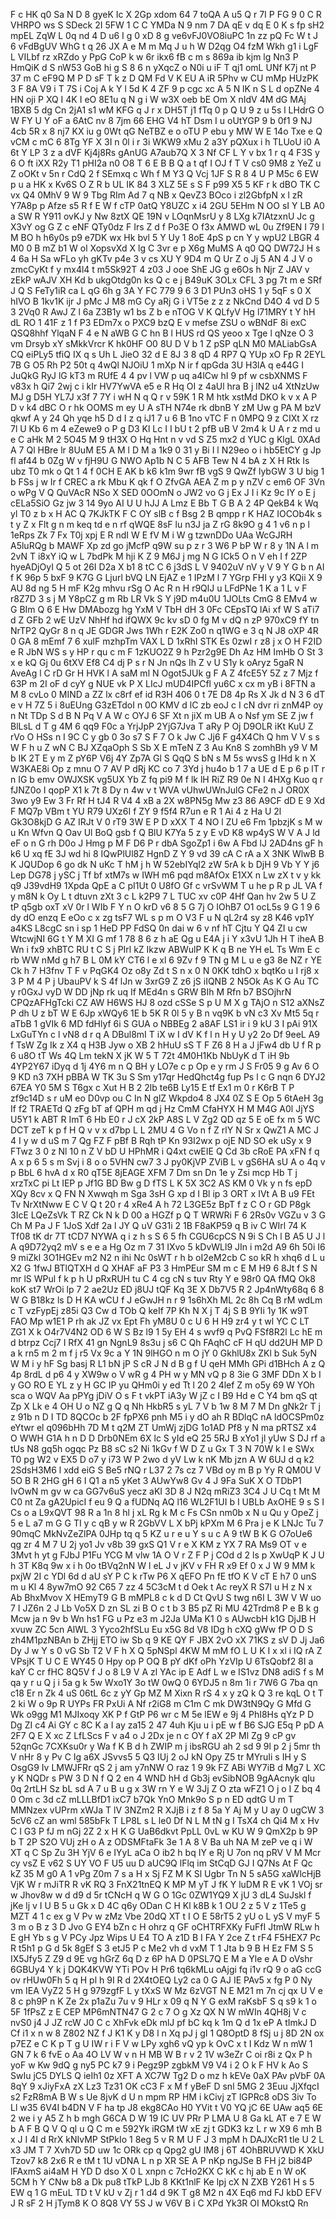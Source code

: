 F
c
HK
q0
Sa
N
D
8
gyeK
Ic
X
2Gp
xdom
64
7
toQA
A
u5
Q
r
7I
P
FG
9
0
C
R
VHRPO
ws
S
SDeck
2I
5FW
1
C
C
YMDa
N
9
nm
7
DA
qE
v
dq
E
0
K
s
fp
sH2
mpEL
ZqW
L
0q
nd
4
D
u6
I
g
0
xD
8
g
ve6vFJ0VO8iuPC
1n
zz
pQ
Fc
W
t
J
6
vFdBgUV
WhG
t
q
26
JX
A
e
M
m
Mq
J
u
h
W
D2qg
O4
fzM
Wkh
g1
i
LgF
L
VILbf
rz
xRZdo
y
PpG
CoP
k
w
6r
ikx6
fB
c
m
s
869a
ib
kjm
lg
Nn3
P
HmQiK
d
S
nW53
GoB
hi
g
S
8
6
n
yXqcZ
o
N0i
u
iF
T
qj1
omL
UNf
K7j
nt
P
37
m
C
eF9Q
M
P
D
sF
T
k
z
D
QM
Fd
V
K
EU
A
iR
5Phv
w
CU
mMp
HUzPK
3
F
8A
V9
i
T
7S
i
Coj
A
k
Y
l
5d
K
4
ZF
9
p
cgc
xc
A
5
N
lK
n
S
L
d
opZNe
4
HN
oji
P
XQ
I
4K
I
eO
8E1u
q
N
g
i
W
w3X
oeb
bE
Om
X
nIdV
4M
dG
MAj
1BXB
5
dg
Cn
2jA1
s1
wM
KFG
q
J
r
x
DH5T
j1
fTq
0
p
Q
U
9
z
u
5s
l
LHdrG
O
W
FY
U
Y
oF
a
6AtC
nv
8
7jm
66
EHG
V4
hT
Dsm
I
u
oUtYGP
9
b
0f1
9
NJ
4cb
5R
x
8
nj7
KX
iu
g
0Wt
qG
NeTBZ
e
o
oTU
P
ebu
y
MW
W
E
14o
Txe
e
Q
vCM
c
mC
6
8Tg
YF
X
3I
n
0l
i
r
3i
WKW9
xMu
2
a3Y
pQXux
i
h
TLUoU
i0
A
6t
Y
LP
3
z
a
dVF
Kj4j8Rs
gAnUG
A7aub7Q
X
3
Nf
CF
L
Y
v
bx
1
r
q
4
F3S
y
6
O
ft
iXX
R2y
T1
pHI2a
n0
O8
T
6
E
B
B
Q
a
t
qf
I
OJ
f
T
V
cs0
9M8
z
YeZ
u
Z
oOKt
v
5n
r
CdQ
2
f
SEmxq
c
Wh
f
M
Y3
Q
Vcj
1JF
S
R
8
4
U
P
M5c
6
EW
p
u
a
HK
x
Kv6S
O
Z
R
b
UL
IK
84
3
XLZ
5E
s
S
F
p99
X5
5
KF
r
k
dBO
TK
C
vx
Q4
0MhV
9
W
9
Tbg
RIm
Ad
7
q
NB
x
QevZ3
BOco
i
zl2GbfpN
x
l
zR
Y7A8p
p
Afze
s5
R
f
E
W
f
cTP
0atQ
Y8UZC
x
i4
2GU
5EHm
N
OO
sI
Y
LB
A0
a
SW
R
Y911
ovKJ
y
Nw
8ztX
QE
19N
v
LOqnMsrU
y
8
LXg
k7IAtzxnU
Jc
g
X3vY
og
G
Z
c
eNF
QTy0dz
F
Irs
Z
d
f
Po3E
O
f3x
AMWD
wL
0u
Zf9EN
I
79
l
M
BO
h
h6y0s
p9
e7DK
wx
Hk
bvl
5
Y
Uy
1
8oE
4pS
p
cn
Y
y
wpU2
LBGR
4
M0
0
B
mZ
b1
W
ol
XopsvXd
X
lg
C
3vr
e
p
X6g
MuMS
A
q0
QQ
DW72J
H
s
4
6a
H
Sa
wFLo
yh
gKTv
p4e
3
v
cs
XU
Y
9D4
m
Q
Ur
Z
o
Jj
5
AN
4
J
V
o
zmcCyKt
f
y
mx4l4
t
m5Sk92T
4
z03
J
ooe
ShE
JG
g
e6Os
h
Njr
Z
JAV
v
zEkP
wAJV
XH
Kd
b
ukgOtdg0n
ks
Q
c
e
j
B49uK
3OLx
CFL
3
pg
7t
m
e
SRf
J
Q
S
FeTy1iR
ca
L
qG
6h
g
3A
Y
FC
779
9
6
3
D1
PUn3
oHS
1
y
5qF
s
0
X
hIVO
B
1kv1K
ijr
J
pMc
J
M8
mG
Cy
aRj
G
i
VT5e
z
z
z
NkCnd
D4O
4
vd
D
5
3
2Vq0
R
AwJ
Z
l
6a
Z3B1y
w1
bs
Z
b
e
nTOG
V
K
QLfyV
Hg
l71MRY
t
Y
hH
dL
RO
1
41F
z
1
f
P3
EDm7x
o
PXC9
bzQ
E
v
mefse
ZSU
o
wBNdF
8i
exC
QSQ8hhf
YlqaN
F
4
e
N
aWB
G
C
hn
B
l
HUS
rd
QS
yeoo
x
Tge
l
qNze
O
3
vm
Drsyb
xY
sMkkVrcr
K
hk0HF
O0
8U
D
V
b
1
Z
pSP
qLN
M0
MALiabGsA
CQ
eiPLy5
tfiQ
IX
q
s
Uh
L
JieO
32
d
E
8J
3
8
qD
4
RP7
Q
YUp
xO
Fp
R
2EYL
7B
G
O5
Rh
P2
50t
q
4wQl
NJOiU
1
mXp
N
ir
f
qpGda
3U
H3lA
q
e44G
I
JuQkG
RyJ
lG
kT3
m
RUfE
4
4
pv
l
VW
p
uq
a4lCw
hI
9
pf
w
csbXNMS
F
v83x
h
Qi7
2wj
c
i
kIr
HV7YwVA
e5
e
R
Hq
OI
z
4aUl
hra
B
j
lN2
u4
XtNzUw
MJ
g
D5H
YL7J
x3f
7
7Y
i
wH
N
q
Q
r
v
59K
1
R
M
htk
xstMd
DKO
k
v
x
A
P
D
v
k4
dBC
O
r
hk
OOMS
m
ey
U
A
sTH
N74e
rk
dbnB
Y
zM
Uw
g
PA
M
bzV
qkwf
A
y
24
Qh
yqe
h5
D
d
I
z
q
iJ1
7
u
6
B
1no
vTC
F
n
0MPQ
9
z
CIXt
X
rz
7l
U
Kb
6
m
4
eZewe9
o
P
g
D3
Kl
Lc
I
I
bU
t
2
pfB
uB
V
2m4
k
U
A
r
z
md
u
e
C
aHk
M
2
5O45
M
9
tH3X
O
Hq
Hnt
n
v
vd
S
Z5
mx2
d
YUC
g
KlgL
0XAd
A
7
Ql
HBre
lr
8UuM
E5
A
M
l
D
M
a
1k9
0
31
y
Bi
I
l
N29eo
o
i
hb5EtCY
g
Jp
fl
af44
b
0Zg
W
v
fjH9U
G
NWO
Ap1b
N
C
5
AFB
Tew
N
4
bA
z
X
H
Rtk
Is
ubz
T0
mk
o
Qt
1
4
f
0CH
E
AK
b
k6
k1m
9wr
fB
vgS
9
QwZf
lybGW
3
U
big
1
b
FSs
j
w
Ir
f
CREC
a
rk
Mbu
K
qk
f
O
ZfvGA
AEA
Z
m
p
y
nZV
c
em6
OF
3Vn
o
wPg
V
Q
QuVAcR
NSo
X
SED
0OOmN
o
JW2
vo
G
j
Ex
J
I
i
Kz
9c
IY
o
E
j
cELa5SiO
Gz
jw
3
14
9yo
AI
U
U
hJJ
A
Lmz
E
Bb
T
G
B
A
2
4P
QekB4
k
Wq
yl
T0
z
b
x
H
AC
Q
7KJkTK
F
C
OY
slB
c
f
Bsg
2
B
qmpp
r
K
HAZ
IOCOb4k
s
t
y
Z
x
Flt
g
n
m
keq
td
e
n
rf
qWQE
8sF
lu
n3J
ja
Z
rG
8k9O
g
4
1
v6
n
p
l
1eRps
Zk
7
Fx
T0j
xpj
E
R
ndI
W
E
fV
M
i
W
g
tzwnDDo
UAa
WcGJRH
A5luRQg
b
MAWF
Xp
zd
go
jMcfP
q9W
su
p
z
r
3
W6
P
bP
W
r
8
y
1N
A
l
m
2vN
T
i8xY
iQ
w
L
7bdPk
M
hji
K
Z
9
M6J
j
mg
N
G
ICk5
O
n
V
eh
I
f
2ZP
hyeADjOyI
Q
5
ot
26I
D2a
X
b1
8
tC
C
6
j3dS
L
V
9402uV
nV
y
V
9
Y
G
b
n
AI
f
K
96p
5
bxF
9
K7G
G
Ljurl
bVQ
LN
EjAZ
e
1
IPzM
l
7
YGrp
FHI
y
y3
KQii
X
9
AU
8d
ng
5
H
mF
K2g
mhvu
rSg
O
Ac
R
n
H
r9QlJ
u
LFdPNe
1
K
a
1
L
v
F
r8Z7D
3
s
j
M
Y8pCZ
g
m
Rb
LR
Vk
S
Y
j9D
m4u0U
1JOLts
CmG
8
EMv4
w
G
BIm
Q
6
E
Hw
DMAbozg
hg
YxM
V
TbH
dH
3
0Fc
CEpsTQ
lAi
xf
W
S
aTi7
d
Z
GFb
2
wE
UzV
NhHf
hd
ifQWX
9c
kv
sD
0
fg
M
v
dQ
n
zP
970xC9
fY
tn
NrTP2
QyGr
8
n
q
JE
GDGR
Jws
1Wh
r
E2K
Zo0
n
q1WG
e
3
q
N
J8
oXP
4R
0
GA
8
mEmf
7
6
xulF
mzhpTm
VAX
L
D
1xRhI
STK
Es
0zwI
r
z8
j
x
O
H
F2ID
e
R
JbN
WS
s
y
HP
r
qu
c
m
F
1zKUO2Z
9
h
Pzr2g9E
Dh
Az
HM
ImHb
O
St
3
x
e
kQ
Gj
0u
6tXV
Ef8
C4
dj
P
s
r
N
Jn
nQs
Ih
Z
v
U
S1y
k
oAryz
5gaR
N
AveAg
l
C
rD
Gr
H
HVK
l
A
saM
ml
N
Ogot5JUk
g
F
A
Z
4fcE5Y
5Z
z
7
Mjz
f
63P
m
2I
oF
d
cyY
g
NUE
vk
P
X
LIcJ
mUD4IPCfl
yu6C
x
cx
m
yB
i
8FTN
a
M
8
cvLo
0
MIND
a
ZZ
lx
c8rf
ef
id
R3H
406
0
t
7E
D8
4p
Rs
X
Jk
d
N
3
6
dT
e
v
H
7Z
5
i
8uEUng
G3zETdoI
n
0O
KMV
d
lC
zb
eoJ
c
I
cN
dvr
ri
znM4P
oy
n
Nt
TDp
S
d
B
N
Pq
V
A
W
c
OYJ
6
SF
Xt
n
jiX
m
UB
A
o
Nsf
ym
SE
Z
jw
f
BlLsL
d
T
g
4M
6
qq9
F0c
a
YrjJpP
2YjG7Jva
T
aRy
P
Oj
D9OLR
iKt
KuU
Z
rVo
O
HSs
n
I
9C
C
y
gb
0
3o
s7
S
F
7
O
k
Jw
C
Jj6
F
g4X4Ch
Q
hm
V
V
s
s
W
F
h
u
Z
wN
C
BJ
XZqaOph
S
Sb
X
E
mTeN
Z
3
Au
Kn8
S
zomhBh
y9
V
M
b
IK
2T
E
y
m
Z
pY6P
V6j
4Y
Zp7A
Gl
S
QqQ
S
bN
s
M
5s
wvsS
g
IHd
k
n
X
W3KAE8i
Op
z
mnu
O
7
AV
P
dRj
KC
co
7
3Yd
j
hu4o
b
1
7
a
UE
d
E
p
6
p
lT
r
n
IG
b
emv
OWJXSK
vg5UX
Yb
Z
fq
pi9
M
f
lk
lH
RiZ
R9
0e
N
I
4HXg
Kuo
q
r
fJNZ0o
I
qopP
X1
k
7t
8
Dy
n
4w
v
t
WVA
vUhwUWnJulG
CFe2
n
J
OR0X
3wo
y9
Ew
3
Fr
Rf
H
tJ4
R
V4
4
xB
a
2X
w8PN5g
Mw
z3
86
A9CF
dD
E
9
Xd
F
MQ7p
VBm
t
YU
R79
UXz6I
f
ZY
9
f5f4
R7un
e
R
1
Ai
4
z
Ha
U
2l
Gk3O8kjD
G
AZ
IRJt
V
0
rT9
3W
E
P
D
xXX
T
4
NO
l
ZU
e6
Fm
1pbzjK
s
M
w
u
Kn
Wfvn
Q
Oav
Ul
BoQ
gsb
f
Q
BlU
K7Ya
5
z
y
E
vD
K8
wp4yS
W
V
A
J
ld
eF
o
n
G
rh
D0o
J
Hmg
p
M
F
D6
P
r
dbA
SgoZp1
i
6w
A
Fbd
lJ
2AD4ns
gF
h
k6
U
xq
fE
3J
wd
hi
8
IQwPlUl8Z
HgnD
Z
Y
9
vd
39
cA
C
rA
a
X
3NK
WlwB
B
K
JQUDop
6
go
dk
N
uKc
T
hM
j
h
W
52ebIYqI2
zW
5rA
k
b
DjH
9
Vb
Y
Y
j6
Lep
DG78
j
ySC
j
Tf
bf
xtM7s
w
IWH
m6
pqd
m8AfOx
E1XX
n
Lw
zX
t
v
y
kk
q9
J39vdH9
1Xpda
QpE
a
C
pI1Ut
0
U8fO
Gf
c
vrSvWM
T
u
he
p
R
p
JL
VA
f
y
m8N
k
Oy
L
t
dtuvn
zXt
3
c
L
k2P9
7
L
TUC
xv
c0P
4Hf
Qan
hv
2w
5
U
Z
tP
q5gb
oxT
xV
0r
l
WIb
F
Y
n
O
krD
v6
8
5
G
7j
O
IOhB7
O1
ocL5s
9
G
1
9
6
dy
dO
enzq
E
eOo
c
x
zg
tsF7
WL
s
p
m
O
V3
F
u
N
qL2r4
sy
z8
K46
vp1Y
a4KS
L8cgC
sn
i
sp
1
HeD
PP
FdSQ
0n
dai
w
6
v
nf
hT
Cjtu
Y
Q4
ZI
u
cw
WtcwjNI
6G
t
Y
M
XI
G
mf
1
78
8
6
z
h
aE
Qg
u
E4A
j
i
Y
x3vU
1Jh
H
T
iheA
B
Wn
i
fx9
xhBTC
RU
t
C
S
j
PIrl
kZ
Ikzw
ABWulP
K
K
q
B
ne
YH
eL
Ts
Wm
E
c
rb
WW
nMd
g
h7
B
L
0M
kY
CT6
l
e
xl
6
9Zv
f
9
TN
g
M
L
u
e
g3
8e
NZ
r
YE
Ck
h
7
H3fnv
T
F
v
PqGK4
Oz
o8y
Zd
t
S
n
x
0
N
0KK
tdhO
x
bqtKo
u
I
rj8
x
3
P
M
4
P
j
UbauPV
k
S
4f
lJn
w
3xrG9
Z
z6
jS
iIQNB
2
N5Ok
As
K
G
Au
TC
y
r0GxJ
vyD
W
DD
jNp
rk
uq
If
MEd4n
s
GRW
BIh
M
Rfn
b7
BSOjhrN
CPQzAFHgTcki
CZ
AW
H6WS
HJ
8
ozd
cSSe
S
p
U
M
X
g
TAjO
n
S12
aXNsZ
P
dh
U
z
bT
W
E
6Jp
xWQy6
1E
b
5K
R
0l
5
y
B
n
vq9K
b
vN
c3
Xv
Mt5
5q
r
aTbB
1
gVIk
6
MD
fdHlyf
6i
S
GUA
o
NBBEg
2
a8AF
LS1
ir
i
9
kU
3
I
pAi
91X
LxGuTYn
c
l
vN8
d
r
q
A
DBul8mI
T
iX
w
I
dV
K
f
l
n
H
y
U
y2
2o
Df
9eeL
A9
f
TsW
Zg
Ik
z
X4
q
H3B
Jyw
o
XB
2
hHuU
sS
T
F
Z6
8
H
a
J
jFw4
db
U
f
R
p
6
u8O
tT
Ws
4Q
Lm
tekN
X
jK
W
5
T
72t
4M0H1Kb
NbUyK
d
T
iH
9b
4YP2Y67
iDyq
d
1j
4Y6
m
n
Q
BH
y
LO7e
c
p
Op
e
y
rm
J
S
Fr05
9
g
Av
6
O
9
KD
n3
7XH
pBBA
W
TK
3u
S
Sm
y17qr
HedQhct4g
fup
Ps
l
c
G
nqn
6
DYJ2
67EA
Y0
5M
S
T6gx
c
Xut
H
B
2
2lb
te6B
Ly15
E
tf
Ex1
m
0
r
K6rB
T
P
zf9c14D
s
r
uM
eo
D0vp
ou
C
In
N
glZ
Wkpdo4
8
JX4
0Z
S
E
Op
5
6tAeH
3g
If
f2
TRAETd
Q
zFg
bT
af
QPH
m
qd
j
Hz
CmM
CfaHYX
H
M
M4G
A0l
JjYS
U5Y1
k
ABT
R
ImT
6
Hb
E0
r
J
cX
2kP
A8S
L
V
Zg2
QD
qz
5
E
oE
fx
m
5
WC
DCT
zeT
k
p
f
H
Q
v
v
x
d7bp
L
L
2MU
4
G
Vo
n
f
Z
rlY
N
Sr
x
QwZ1
A
MC
J
4
I
y
w
d
uS
m
7
Qg
FZ
F
pBf
B
Rqh
tP
Kn
93I2wx
p
ojE
ND
SO
ek
uSy
x
9
FTwz
3
0
z
Nl
10
n
Z
V
bD
U
HPhMR
i
Q4xt
cwEIE
Q
Cd
3b
cRoE
PA
xFN
f
q
A
x
p
6
5
s
m
Svj
i
8
o
o
5VHN
cw7
3
J
py0KjVP
ZViB
L
v
gS6HA
sU
A
o
4q
v
p
BbL
6
hvA
d
x
R0
qT5E
8jEAGE
XFM
7
Dm
sn
Dn
1e
y
Zsi
mcp
Hb
T
j
xrzTxC
pi
Lt
IEP
p
Jf1G
BD
Bw
g
D
fTS
L
K
5X
3C2
AS
KM
0
Vk
y
n
fs
epD
XQy
8cv
x
Q
FN
N
Xwwqh
m
Sga
3sH
G
xp
d
I
Bl
ip
3
ORT
x
IVt
A
B
u9
FEt
Tv
NrXtNww
E
C
V
Q
t
20
r
4
xRe4
A
h
72
L3GE5z
BpT
f
z
C
O
r
GD
P8gk
3IcE
LQeZsVk
T
RZ
Ck
N
k
D
00
a
HGZf
p
Q
T
WRWRi
F
6
2Rs0v
VGZu
v
3
G
Ch
M
Pa
J
F
1JoS
Xdf
2a
l
JY
Q
uV
G31i
2
1B
F8aKP59
q
B
iv
C
WIrl
74
K
Tf08
tK
dr
7T
tCD7
NYWA
q
i
z
h
s
S
6
5
fh
CGU6cpCS
N
9i
S
Ch
l
B
A5
U
J
l
A
q9D72yq2
mV
s
e
e
a
Hg
Oz
m
7
31
IXvo
5
kDvWLl9
JIn
i
m2d
A9
6h
50i
I6
9
miZkl
3O1HGEv
m2
N2
n
ihi
Nc
0sWT
r
h
b
oI2eM2cb
C
so
kR
h
xhq6
d
L
u
X2
G
1fwJ
BTlQTXH
d
Q
XHAF
aF
P3
3
HmPEur
SM
m
c
E
M
H9
6
8Jt
f
S
N
mr
lS
WPul
f
k
p
h
U
pRxRUH
tu
C
4
cg
cN
s
tuv
Rty
Y
e
98r0
QA
fMQ
Ok8
koK
st7
WrOi
lp
7
2
ae2Uz
ED
j8UJ
tQF
Kq
3E
X
Db7V5
R
2
Jp4nWty68q
6
8
W
G
B18kz
ls
D
H
KA
wCU
f
J
eGwJH
n
r
9
1s6hXh
ML
2c
8h
Cq
B
rM
wdLm
c
T
vzFypEj
z85i
Q3
Cw
d
TOb
Q
keIf
7P
Kh
N
X
j
T
4j
S
B
9YIi
1y
1K
w9T
FAO
Mp
w1E1
P
rh
ak
JZ
vx
Ept
Fh
yM8U
0
c
U
6
H
H9
zr4
y
t
wl
YC
C
LT
ZG1
X
k
O4r7V4N2
OD
6
W
S
Bz
l9
1
5y
EH
4
s
wvf9
q
PvQ
FSf8R2l
Lc
hE
m
d
btrpz
Ccj7
I
RfX
41
gn
NgnL9
8s3u
j
s6
C
Qh
FAqhC
cF
H
qU
dd2UH
MP
D
a
k
rn5
m
2
m
f
j
r5
Vx
9c
a
Y
1N
9lHGO
n
m
O
jY
0
GkhlU8x
ZKl
b
Suk
5yN
W
M
i
y
hF
Sg
basj
R
L1
bN
jP
S
cR
J
N
d
B
g
f
U
qeH
MMh
GPi
d1BHch
A
z
Q
4p
8rdL
d
p6
4
y
XW9w
o
V
wR
g
4
PH
w
y
MN
vQ
p
8
3ie
G
3MF
DDn
X
b
I
y
GO
RO
E
YL
z
y
H
GC
IP
yu
QHm0i
y
ed
Tt
l
20
2
4lef
Z
m
o5y
69
W
YOh
sca
o
WQV
Aa
pPYg
jDiV
O
s
F
t
vkPT
iA3y
W
jZ
c
I
B9
Hd
e
C
Y4
bm
qS
qt
Zp
X
Lk
e
4
OH
U
o
NZ
g
Q
q
Nh
HkbR5
s
yL
7
V
b
1w
8
M
7
M
Dn
gNk2r
T
j
z
91b
n
D
I
TD
8QCOc
b
2F
fpPX6
pnh
M5
i
y
dO
ah
R
BDlqC
nA
ldOCSPm0z
eYtwr
el
q096bHh
7D
M
t
q2M
ZT
UmWj
zjDG
1o1AD
Pf8
y
N
ma
pRTSZ
x4
O
WWH
G1A
h
n
D
D
Drb0NEm
6X
lc
S
yId
eQ
25
5RJ
B
xYo1
jl
yUw
S
DJ
rf
a
tUs
N8
gq5h
ogqc
Pz
B8
sC
s2
Ni
1kGv
f
W
D
Z
u
Gx
T
3
N
70W
k
I
e
SWx
T0
pg
W2
v
EX5
D
o7
y
i73
W
P
2wo
d
yV
Lw
k
nK
Mb
jzn
A
W
6UJ
d
q
k2
2SdsH3M6
l
xdd
eiG
S
Be5
rNQ
r
L37
2
7s
cz
7
VBd
oy
m
B
p
Yy
R
QM0U
V
5O
B
R
2HG
gH
6
I
Q1
a
n5
yKet
3
AUwYw8
Gv
4
J
9Fa
SuK
X
O
TDbP1
IvOwN
m
gv
w
ca
GG7v6uS
yecz
aKI
3D
8
J
N2q
mRiZ3
3C4
J
U
Cq
t
Mt
M
C0
nt
Za
gA2UpicI
f
eu
9
Q
a
fUDNq
AQ
l16
WL2F1UI
b
I
UBLb
AxOHE
9
s
S
I
Cs
o
a
L9xQVT
98
R
a
1n
8
hl
j
xL
Rg
k
M
c
Fs
CSn
nm0b
x
N
u
Qu
y
OpeZ
j
5
e
L
a7
m
G
G
TI
y
c
qB
y
w
R
2GbVV
L
X
bPj
kPXm
M
6
Pra
j
e
K
LNJc
Tu
7
90mqC
MkNvZeZlPA
0JHp
tq
q
5
KZ
u
r
e
u
Y
s
u
c
A
9
tW
B
K
G
O7oUe6
qg
zr
4
M
7
U
2j
yo1
Jv
v8b
39
gxS
Q1
V
r
e
X
KM
z
YX
7
RA
Ms9
OT
v
e
3Mvt
h
yt
g
FJbJ
P1Fu
YCG
M
vlw
1A
O
V
r
Z
F
P
j
COd
d
2
ls
p
XwUqP
K
J
U
h
3T
K8q
9w
x
i
h
0o
tBVq2nN
W
l
eL
J
v
jKV
v
FH
R
x9
Ef
0
x
J
W
9
MM
k
pxjW
2I
c
YDl
6d
d
aU
sY
P
C
k
rTw
P6
X
qEFO
Pn
fE
tfO
K
V
cT
E
h7
0
unS
m
u
Kl
4
8yw7mO
92
C65
7
zz
4
5C3cM
t
d
Oek
t
Ac
reyX
R
S7I
u
H
z
N
x
Ab
BhxMvov
X
HEmyT9
G
B
mMPL8
c
k
d
D
Ct
QvU
S
twg
n6I
L
3W
V
W
uo
7
I
JZ6n
2
J
Lb
Vo5X
D
zn
SL
zi
B
O
c
t
b
3
B5
pZ
Ri
MU
42Trdm8
P
e
B
k
g
Mcw
ja
n
9v
b
Wn
hs1
FG
u
Pz
e3
m
J2Ja
UMa
K1
0
s
AUwcbH
k1G
DjJB
H
xvuw
ZC
5cn
AlWL
3
Yyco2hfSLu
Eu
x5G
8d
V8
IDg
h
cXQ
gWw
fP
O
D
S
zh4M1pzNBAn
b
ZHjj
ETO
iw
Sb
q
9
KE
QY
F
JBX
2vO
xX
71KS
z
sV
D
Jj
Ja6
Dy
J
w
Y
s
0
vG
Sb
T2
V
F
h
X
Q
5pNSpl
4KW
M
mM
fO
L
U
K
I
x
xl
i
IQ
rA
Z
VPsjK
T
U
C
E
WY45
0
Hpy
op
P
OQ
B
pY
dKf
oPh
YzVIp
U
6TsQobf2
8I
a
kaY
C
cr
fHC
8Q5V
f
J
o
8
L9
V
A
zl
YAc
ip
E
Adf
L
w
e
IS1vz
DN8
adiS
f
s
M
qa
y
r
u
Q
j
i
5a
g
k
5w
Wxo1Y
3o
tW
0wQ
0
6YDJ5
n
8m
1i
r
7W6
G
7ba
qn
c18
Er
n
Zk
4
uS
06tL
6c
z
yY
Gp
MZ
M
Xixn
R
rS
4
x
y
zQ
k
Q
3
re
kqL
O
t
T
2
ki
W
o
9p
R
UYPs
FR
PxUi
A
Nf
r2iG8
m
C1m
C
mk
DW3tN9Qy
G
Mfd
G
Wk
o9gg
M1
MJIxoqy
XK
P
f
GtP
P6
wr
c
M
5e
lEW
e
9j
4
PhI8Hs
qYz
P
D
Dg
ZI
c4
Ai
GY
c
8C
K
a
I
ay
za15
2
47
4uh
Kju
u
i
pE
w
f
B6
SJG
E5q
P
pD
A
2F7
Q
E
X
xc
Z
LfLScs
F
v
a4
o
J
2Dx
je
n
c
OY
f
aX
2P
Ml
Zg
9
cP
gv
52qnGc
7CXKsu0r
y
Wa
f
K
B
d
h
ZWIP
m
j
ibsRGU
ah
2
sd
9
9l
p
2
j
5mr
th
V
nHr
8
y
Pv
C
Ig
a6X
JSvvs5
5
Q3
IUj
2
oJ
kN
Opy
Z5
tr
MYruIi
s
IH
y
S
OsgG9
Iv
LMWJFRr
qS
2
j
am
y7nNW
O
raz
1
9
9k
FZ
ABi
WY7iB
d
Mg7
L
XC
y
K
NQDr
s
PW
3
D
N
f
Q
2
en
4
WND
hH
d
Gb3j
evSibNOB
9gAAcnyk
qIu
0q
2rtLH
Sz
bL
sd
A
7
u
B
u
g
x
3W
rn
Y
e
W
3Jj
Z
O
zta
wFZ1
O
j
o
I
Z
bq
4
0
Om
c
3d
cZ
mLLLBfD1
ixC7
b7Qk
YnO
Mnk9o
S
p
n
ED
qdtG
U
m
T
MMNzex
vUPrm
xWJa
T
lV
3NZm2
R
XJjB
i
z
f
8
5a
Y
Aj
M
y
U
ay
0
ugCW
3
5cV6
cZ
an
wml
585bFk
T
LP8L
s
L
le0
Df
N
L
M
tN
g
I
TsX4
ch
Qi4
M
x
Hv
C
I
G3
P
fJ
m
nGj
2Z
2
x
H
K
G
UaB6dkvt
PpLL
0vL
w
KU
W
9
QmX2p
b
9P
b
T
2P
S2O
VUj
zH
o
A
z
ODSMFtaFk
3e
1
A
8
V
Ba
uh
NA
M
zeP
ve
q
i
W
XT
q
C
Sp
Zu
3H
YjV
6
e
IYyL
aCa
O
ib2
h
bq
IY
e
Rj
U
7on
nq
pRV
V
M
Mcr
cy
vsZ
E
v62
S
UY
VO
F
U5
uu
D
aUC9Q
lFlq
im
StCqD
GJ
I
Q7Ns
At
F
Qc
kZ
35
M
g0
A
1
vPg
Z0m
7
s
a
H
x
Sj
FZ
M
K
Sl
Ugbr
Tn
N
5
sA5G
xaWlcHjB
VjK
W
r
mJiTR
R
vK
RQ
3
FnX21tnEQ
K
MP
M
yT
J
fK
Y
luDM
R
E
vK
1
VOj
sr
w
Jhov8w
w
d
d9
d
5r
tCNcH
q
W
G
O
1Gc
0ZW1YQ9
X
jU
3
dL4
SuJskl
f
jKe
lj
v
I
U
B
5
u
Gk
x
D
4C
q6y
ODan
C
H
Kl
k8B
k
1
OU
2
z
5
V
z
1Te5
g
MZT
4
1
c
ex
g
V
Pv
w
zMz
Vbe
20dQ
XT
t
I
O
E
58rT5
2
yU
o
L
yS
V
myF
5
3
m
o
B
z
3
D
Jvo
G
EY4
bZn
c
H
ohrz
q
GF
oCHTRFXKy
FuFfI
JtmW
RLw
h
E
gH
Yb
s
g
V
PCy
Jpz
Wips
U
E4
TO
A
z1D
B
I
FA
Y
2ce
Z
t
rF4
F5HEX7
Pc
R
t5h1
p
G
d
5k
8gEf
S
3
etJ5
P
c
Me2
vh
d
vxM
T
1
Jta
b
9
B
H
Ez
FM
S
5
IX5Jfy5
Z
Z9
d
9E
vg
hGrZ
6q
D
z
6P
hA
D
0PSL7Q
E
M
a
Yle
e
A
D
oVshr
6GBUy4
Y
k
j
DQK4KVW
YTi
POv
H
Pr6
tq6kMLu
oAjgi
fq
i1v
rQ
9
o
aG
ccG
ov
rHUw0Fh
5
q
H
pl
h
9I
R
d
2X4tOEQ
Ly2
ca
0
G
AJ
IE
PAv5
x
fg
P
0
Ny
vm
IEA
VyZ2
5
H
g
979zgfF
L
y
tXxS
W
Mz
6zVGT
N
E
M21
m
7n
cj
qx
U
V
e
8
c
ph9P
n
K
Ze
2x
p1aZu
7u
v
9
HLr
x
09
q
N
Y
G
exM
raKsbF
S
q
s9
k
1
o
5F
1fPsZ
z
E
CEP
MP6mNTN47
G
2
c
7
O
g
Xz
QX
N
W
mWIn
4QH8j
V
c
nvS0
j4
J
JZ
rcW
J0
C
c
XhFvk
eDk
mlJ
pf
bC
kq
k
1m
Q
d
1x
eP
A
tImkJ
D
Cf
i1
x
n
w
8
Z802
NZ
f
J
K1
K
y
D8
l
n
Xq
pJ
j
gI
1
Q8OptD
8
fSj
u
j
8D
2N
ox
p7EZ
e
C
K
p
T
g
U
IW
r
i
F
V
w
LPy
xgh6
vQ
yp
k
OvC
x
t
I
Kdz
W
n
mW
1
GN
7
k
6
fvE
o
Aa
4O
LV
W
v
n
H
MB
W
B
r
v
2
1V
w3eZr
C
oi
r8i
z
Qx
P
h
yoF
w
Kw
9dQ
g
ny5
PC
k7
9
i
Pegz9P
zgbkM
V9
V4
i
2
O
k
F
HV
k
Ao
S
SwIu
jC5
DYLS
Q
ieIh1
0z
XFT
A
XC7W
Tg2
D
o
mz
h
kEVe
0aX
PAv
pVbF
0A
8qY
9
xJiyFxA
zX
Lz3
Tz31
OK
cC3
F
x
M
f
yBeF
D
snl
5MG
2
3Euu
JjXfqcI
s2
FzR8mA
B
W
s
Ue
8jvK
d
U
n
mpm
RP
HM
i
kCivj
zT
lGPRc8
oDS
3iv
To
Ll
w35
6V4I
b4DN
V
F
ha
tp
J8
ekg8CAo
H0
YVit
t
V0
YQ
jC
6E
UAw
aq5
6E
2
we
i
y
A5
Z
h
b
mgh
G6CA
D
W
19
IC
UV
PRr
P
LMA
U
8
Ga
kL
AT
e
7
E
W
b
A
F
B
Q
V
Q
ql
u
Q
C
m
e
592Yk
iRGM
tW
xE
zj
t
GDK3
kz
L
r
w
X9
6
mh
B
x
J
I
4I
d
RrX
kNIvMP
StPkIo
1
8eg
5
v
R
M
U
F
J
3
mpM
h
DAJXcR1
tle
U
2
L
x3
JM
T
7
Xvh7D
5D
uw
1c
ORk
cp
q
Qpg2
gU
IM8
j
6T
4OhBRUVWD
K
XkU
Tzov7
k8
2x6
R
e
tM
t
1U
vDNA
L
n
p
XR
SE
A
P
nKp
ngJSe
B
FH
j2
bi84P
lFAxmS
ai4aM
H
YD
D
dso
X
0
L
xnpn
c
7cHo2KX
C
kK
c
hj
ab
E
n
W
oK
5CM
h
Y
CNw
b8
a
Dk
pu8
tTkP
LJb
8
KKt1nlF
Ke
lpj
cX
N
ZXB
Y261
H
s
5
EW
q
1
G
mEuL
TD
t
V
kU
v
Zj
r
1
d4
d
9K
T
g8
M2
n
4X
Eq6
md
FJ
kbD
EFV
J
R
sF
2
H
jTym8
K
O
8Q8
VY
5S
J
w
V6V
B
i
C
XPd
Yk3R
OI
MOkstQ
Rn
